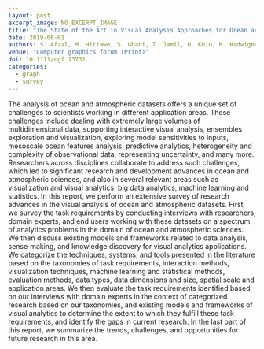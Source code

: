 ```yaml
---
layout: post
excerpt_image: NO_EXCERPT_IMAGE
title: "The State of the Art in Visual Analysis Approaches for Ocean and Atmospheric Datasets"
date: 2019-06-01
authors: S. Afzal, M. Hittawe, S. Ghani, T. Jamil, O. Knio, M. Hadwiger & K. Ho
venue: "Computer graphics forum (Print)"
doi: 10.1111/cgf.13731
categories:
  - graph
  - survey
---
```

The analysis of ocean and atmospheric datasets offers a unique set of challenges to scientists working in different application areas. These challenges include dealing with extremely large volumes of multidimensional data, supporting interactive visual analysis, ensembles exploration and visualization, exploring model sensitivities to inputs, mesoscale ocean features analysis, predictive analytics, heterogeneity and complexity of observational data, representing uncertainty, and many more. Researchers across disciplines collaborate to address such challenges, which led to significant research and development advances in ocean and atmospheric sciences, and also in several relevant areas such as visualization and visual analytics, big data analytics, machine learning and statistics. In this report, we perform an extensive survey of research advances in the visual analysis of ocean and atmospheric datasets. First, we survey the task requirements by conducting interviews with researchers, domain experts, and end users working with these datasets on a spectrum of analytics problems in the domain of ocean and atmospheric sciences. We then discuss existing models and frameworks related to data analysis, sense‐making, and knowledge discovery for visual analytics applications. We categorize the techniques, systems, and tools presented in the literature based on the taxonomies of task requirements, interaction methods, visualization techniques, machine learning and statistical methods, evaluation methods, data types, data dimensions and size, spatial scale and application areas. We then evaluate the task requirements identified based on our interviews with domain experts in the context of categorized research based on our taxonomies, and existing models and frameworks of visual analytics to determine the extent to which they fulfill these task requirements, and identify the gaps in current research. In the last part of this report, we summarize the trends, challenges, and opportunities for future research in this area.
